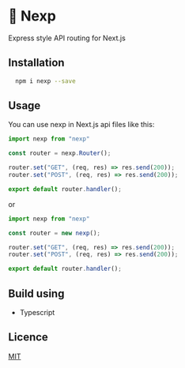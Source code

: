 # 🧙 Nexp

Express style API routing for Next.js

## Installation

```bash
  npm i nexp --save
``` 
## Usage

You can use nexp in Next.js api files like this:

```javascript
import nexp from "nexp"

const router = nexp.Router();

router.set("GET", (req, res) => res.send(200));
router.set("POST", (req, res) => res.send(200));

export default router.handler();

```
or
```javascript
import nexp from "nexp"

const router = new nexp();

router.set("GET", (req, res) => res.send(200));
router.set("POST", (req, res) => res.send(200));

export default router.handler();

```
## Build using

- Typescript
  
## Licence

[MIT](https://choosealicense.com/licenses/mit/)

  
